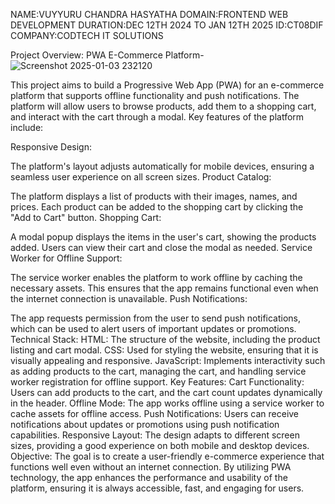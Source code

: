 NAME:VUYYURU CHANDRA HASYATHA
DOMAIN:FRONTEND WEB DEVELOPMENT
DURATION:DEC 12TH 2024 TO JAN 12TH 2025
ID:CT08DIF
COMPANY:CODTECH IT SOLUTIONS

Project Overview: PWA E-Commerce Platform-
![Screenshot 2025-01-03 232120](https://github.com/user-attachments/assets/2c273099-896a-42d0-a5c6-70376cc7da34)


This project aims to build a Progressive Web App (PWA) for an e-commerce platform that supports offline functionality and push notifications. The platform will allow users to browse products, add them to a shopping cart, and interact with the cart through a modal. Key features of the platform include:

Responsive Design:

The platform's layout adjusts automatically for mobile devices, ensuring a seamless user experience on all screen sizes.
Product Catalog:

The platform displays a list of products with their images, names, and prices. Each product can be added to the shopping cart by clicking the "Add to Cart" button.
Shopping Cart:

A modal popup displays the items in the user's cart, showing the products added. Users can view their cart and close the modal as needed.
Service Worker for Offline Support:

The service worker enables the platform to work offline by caching the necessary assets. This ensures that the app remains functional even when the internet connection is unavailable.
Push Notifications:

The app requests permission from the user to send push notifications, which can be used to alert users of important updates or promotions.
Technical Stack:
HTML: The structure of the website, including the product listing and cart modal.
CSS: Used for styling the website, ensuring that it is visually appealing and responsive.
JavaScript: Implements interactivity such as adding products to the cart, managing the cart, and handling service worker registration for offline support.
Key Features:
Cart Functionality: Users can add products to the cart, and the cart count updates dynamically in the header.
Offline Mode: The app works offline using a service worker to cache assets for offline access.
Push Notifications: Users can receive notifications about updates or promotions using push notification capabilities.
Responsive Layout: The design adapts to different screen sizes, providing a good experience on both mobile and desktop devices.
Objective:
The goal is to create a user-friendly e-commerce experience that functions well even without an internet connection. By utilizing PWA technology, the app enhances the performance and usability of the platform, ensuring it is always accessible, fast, and engaging for users.



